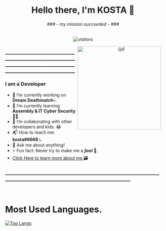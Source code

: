 <p>
  <h1 align="center"><b>Hello there, I'm KOSTA 👋</b></h1>
  <h6 align="center"> 
      <i>### - my mission succeeded - ###</i>
   </h6>
</p>
 
 <p align="center">
    <img align="center" alt="visitors" src="https://kostadev.xyz/counter/?v=10" />
</p>

 <div align="center">
  <img align="right" height="270px" alt="GIF" src="https://fiverr-res.cloudinary.com/images/t_main1,q_auto,f_auto,q_auto,f_auto/attachments/delivery/asset/c6c2f0826f3a8e097d828541b2e87f38-1606936637/(29)/make-you-a-banner-for-your-osu-profile.gif" />
  </div>
  
  ### ____________________________________________________________________________________________________________________

### I am a Developer
- 🔭 I’m currently working on <strong>Dream Deathmatch</strong>💀.
- 🌱 I’m currently learning <strong>Assembly & IT Cyber Security</strong> 🐱‍💻.
- 👯 I’m collaborating with other developers and kids. 😂
- 📬 How to reach me: <strong>kosta#6666</strong> 📞.
- 💬 Ask me about anything!
- ⚡ Fun fact: Never try to make me a <strong><i>fool</i></strong> 🤡.
- <a href="https://www.youtube.com/watch?v=R8U2ElYYChs"> Click Here to learn more about me </a> 🗃️

### ____________________________________________________________________________________________________________________

<br>


# Most Used Languages.
[![Top Langs](https://github-readme-stats.vercel.app/api/top-langs/?username=KOSTA51&show_icons=true&hide_border=true&theme=radical)]()
